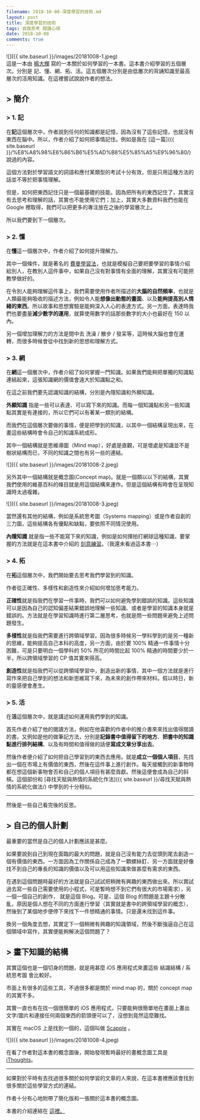 ```yaml
---
filename: 2018-10-08-深度學習的技術.md
layout: post
title: 深度學習的技術
tags: 自我思考 閱讀心得
date: 2018-10-08
comments: true
---
```


![]({{ site.baseurl }}/images/20181008-1.jpeg)    
這是一本由 [楊大輝](https://4think.net) 寫的一本關於如何學習的一本書。這本書介紹學習的五個層次。分別是 記、懂、網、拓、活。這五個層次分別是由低層次的背誦知識至最高層次的活用知識。在這裡嘗試說說作者的想法。

## > 簡介

### > 1. 記

在**記**這個層次中，作者說到任何的知識都是記憶，因為沒有了這些記憶，也就沒有東西在腦中。所以，作者介紹了如何把事情記住。例如是我在 [這一篇]({{ site.baseurl }}/%E8%A8%98%E6%86%B6%E5%AD%B8%E5%85%A5%E9%96%80/) 說過的內容。

這個方法對於學習語文的詞語和應付某類型的考試十分有效，但是只用這種方法的話並不等於把事情理解。

但是，如何把東西記住只是一個最基礎的技能。因為把所有的東西記住了，其實沒有去思考和理解的話，其實也不能使用它們；加上，其實大多數資料我們也能在 Google 裡取得，我們可以把更多的專注放在之後的學習層次上。

所以我們要到下一個層次。

### > 2. 懂

在**懂**這一個層次中，作者介紹了如何提升理解力。

其中一個條件，就是著名的 [費曼學習法](https://wiki.mbalib.com/zh-tw/%E8%B4%B9%E6%9B%BC%E5%AD%A6%E4%B9%A0%E6%B3%95)，也就是模擬自己要把要學習的事情介紹給別人，在教別人這件事中，如果自己沒有對事情有全面的理解，其實沒有可能把教學做好的。

在令別人能夠理解這件事上，我們需要使用作者所描述的**大腦的自然頻率**，也就是人類最能夠吸收的描述方法，例如令人能**想像出動態的畫面**、以及**能夠提高別人情緒的東西**。所以故事和思想實驗是能夠深入人心的表達方式。另一方面，表達時我們也要盡量**減少數字的運用**，就算使用數字的話那些數字的大小也最好在 150 以內。

另一個增加理解力的方法是間中去 洗澡 / 散步 / 發呆等，這時候大腦也會在運轉，而很多時候會從中找到新的思想和理解方式。

### > 3. 網

在**網**這一個層次中，作者介紹了如何掌握一門知識。如果我們能夠把單獨的知識點連結起來，這張知識網的價值會遠大於知識點之和。

在這之前我們要先認識知識的結構，分別是內隱知識和外顯知識。

**外顯知識** 指是一些可以表達、可以寫下來的知識。而每一個知識點和另一些知識點其實是有連接的，所以它們可以有著某一類別的結構。

而我們在這個層次要做的事情，便是把學到的知識，以其中一個結構呈現出來，在畫這些結構時會令自己的知識系統成形。

其中一個結構就是思維導圖（Mind map），好處是直觀，可是壞處是知識並不是樹狀結構而已，不同的知識之間也有另一些的連結。

![]({{ site.baseurl }}/images/20181008-2.jpeg)

另外其中一個結構就是概念圖(Concept map)。就是一個類以以下的結構，其實我們使用的維基百科的條目就是用這個結構來運作。但是這個結構有時會在呈現知識時太過複雜。

![]({{ site.baseurl }}/images/20181008-3.jpeg)

當然還有其他的結構，例如是系統思考圖（Systems mapping）或是作者自創的三力圖，這些結構各有優點和缺點，要依照不同情況使用。

**內隱知識** 就是指一些不能寫下來的知識，例如是如何揮拍打網球這種知識，要掌握的方法就是在這本書中介紹的 [刻意練習](http://www.books.com.tw/products/0010752714)。（我還未看過這本書⋯）

### > 4. 拓

在**拓**這個層次中，我們開始要去思考我們學習到的知識。

作者從正確性、多樣性和創造性來介紹如何增加思考能力。

**正確性**就是指我們在學習一件事時，我們可以如何避免學到錯誤的知識。這些知識可以是因為自己的認知偏差結果錯誤地理解一些知識、或者是學習的知識本身就是錯誤的。方法就是在學習知識時進行第二層思考，也就是問一些問題來避免上述問題發生。

**多樣性**就是指我們需要進行跨領域學習。因為很多時候另一學科學到的是另一種新的思維，能夠提高自己本科的高度，另一方面，由於要 100% 精通一件事情十分困難，可是只要明白一個學科的 50% 所花的時間比起 100% 精通的時間要少於一半，所以跨領域學習的 CP 值其實來得高。

**創造性**就是指我們可以從跨領域學習中，創造出新的事情，其中一個方法就是進行寫作來把自己學到的想法和新思維寫下來，為未來的創作帶來材料。假以時日，新的靈感便會產生。

### > 5. 活

在**活**這個層次中，就是講述如何運用我們學到的知識。

首先作者介紹了他的閱讀方法，例如在他喜歡的作者中的推介書來來找出值得閱讀的書。又例如是他的做筆記方法，分別是**記錄書中值得留下的地方**、**把書中的知識點進行排列結構**、以及有時間和值得做的話便**寫成文章分享出去**。

然後作者便介紹了如何把自己學習到的東西去應用。就是**成立一個個人項目**，先找出一個在市場上有價值的東西，然後在這件事上進行創作。每天接觸到的新事物時都在想這個新事物會否和自己的個人項目有甚麼貢獻。然後這便會成為自己的斜槓。這個部份和 [尋找天賦與熱情的系統化作法]({{ site.baseurl }}/尋找天賦與熱情的系統化做法/) 中學到的十分相似。

---

然後是一些自己看完後的反思。

## > 自己的個人計劃

最重要的當然是自己的個人計劃應該是甚麼。

如果要說到自己到現在面臨的最大的問題，就是自己沒有能力去從頭到尾去創造一個有價值的東西。一方面因為工作關係自己成為了一顆螺絲釘、另一方面就是好像找不到自己的專長的知識的價值以及可以用這些知識來做甚麼有需求的東西。

在遇到這個問題時最好的方法就是自己試試把稍微有興趣的東西做出來。所以賞試過去寫一些自己需要使用的小程式，可是暫時想不到它們有很大的市場需求），另一個一個自己的創作， 就是這個 Blog。可是，這個 Blog 的問題是主題十分散亂，原因是個人想在不同的方面進行學習（其實就是書中的跨領域學習的概念），然後到了某個地步便停下來找下一件想精通的事情。只是還未找到這件事。

換另一個角度去想，其實定下一個稍微有興趣的知識領域，然後不斷強逼自己在這個領域中寫作，其實便能夠解決這個問題了？

## > 畫下知識的結構

其實這個也是一個切身的問題，就是用甚麼 iOS 應用程式來畫這些 結識結構 / 系統思考圖 會比較好。

市面上有很多的這些工具，不過很多都是關於 mind map 的，關於 concept map 的其實不多。

其實一直也有在找一個很簡單的 iOS 應用程式，只要能夠很簡單地在畫面上畫出文字/圖片和連接任何兩個東西的箭頭便可以了，沒想到竟然這麼難找。

其實在 macOS 上是找到一個的，這個叫做 [Scapple](https://www.literatureandlatte.com/scapple/overview) 。

![]({{ site.baseurl }}/images/20181008-4.jpeg)

在看了作者對這本書的概念圖後，開始發現暫時最好的畫概念圖工具是 [iThoughts](https://www.toketaware.com/ithoughts-style-library)。

---

如果對於平時有去找過很多關於如何學習的文章的人來說，在這本書裡應該會找到很多關於這些學習方式的連結。

作者十分有心地附帶了簡化版和一張關於這本書的概念圖。

本書的介紹連結在 [這裡。](https://4think.net/%E3%80%8A%E6%B7%B1%E5%BA%A6%E5%AD%B8%E7%BF%92%E7%9A%84%E6%8A%80%E8%A1%93%E3%80%8B/)